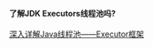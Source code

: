 #### 了解JDK Executors线程池吗?
<a target='_black' href='https://developer.aliyun.com/article/633782' >深入详解Java线程池——Executor框架</a>

